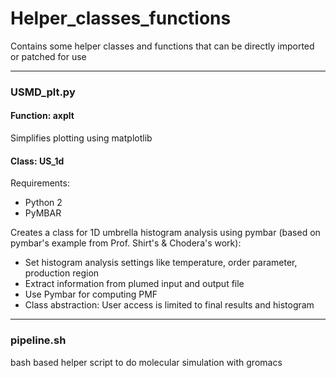 # Helper_classes_functions
Contains some helper classes and functions that can be directly imported or patched for use

--------------------------------------------------------------

### USMD_plt.py

#### Function: axplt

Simplifies plotting using matplotlib

#### Class: US_1d

Requirements:

- Python 2
- PyMBAR

Creates a class for 1D umbrella histogram analysis using pymbar (based on pymbar's example from Prof. Shirt's & Chodera's work):
- Set histogram analysis settings like temperature, order parameter, production region
- Extract information from plumed input and output file
- Use Pymbar for computing PMF
- Class abstraction: User access is limited to final results and histogram

----------------------------------------------------------------------------------

### pipeline.sh

bash based helper script to do molecular simulation with gromacs
